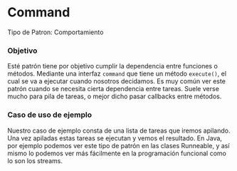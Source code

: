 # Command

Tipo de Patron: Comportamiento

### Objetivo
Esté patrón tiene por objetivo cumplir la dependencia entre funciones o métodos. Mediante
una interfaz `command` que tiene un método `execute()`, el cual se va a ejecutar cuando
nosotros decidamos. Es muy común ver este patrón cuando se necesita cierta dependencia entre
tareas. Suele verse mucho para pila de tareas, o mejor dicho pasar callbacks entre métodos.

### Caso de uso de ejemplo
Nuestro caso de ejemplo consta de una lista de tareas que iremos apilando. Una vez apiladas 
estas tareas se ejecutan y vemos el resultado. En Java, por ejemplo podemos ver este tipo de 
patrón en las clases Runneable, y así mismo lo podemos ver más fácilmente en la programación 
funcional como lo son los streams.
